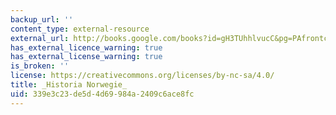 ```yaml
---
backup_url: ''
content_type: external-resource
external_url: http://books.google.com/books?id=gH3TUhhlvucC&pg=PAfrontcover
has_external_licence_warning: true
has_external_license_warning: true
is_broken: ''
license: https://creativecommons.org/licenses/by-nc-sa/4.0/
title: _Historia Norwegie_
uid: 339e3c23-de5d-4d69-984a-2409c6ace8fc
---
```

